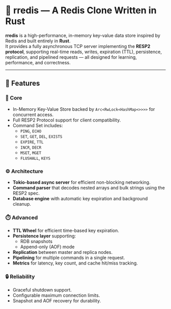 # 🧠 rredis — A Redis Clone Written in Rust

**rredis** is a high-performance, in-memory key-value data store inspired by Redis and built entirely in **Rust**.  
It provides a fully asynchronous TCP server implementing the **RESP2 protocol**, supporting real-time reads, writes, expiration (TTL), persistence, replication, and pipelined requests — all designed for learning, performance, and correctness.

---

## 🚀 Features

### 💾 Core
- In-Memory Key-Value Store backed by `Arc<RwLock<HashMap<>>>>` for concurrent access.
- Full RESP2 Protocol support for client compatibility.
- Command Set includes:
  - `PING`, `ECHO`
  - `SET`, `GET`, `DEL`, `EXISTS`
  - `EXPIRE`, `TTL`
  - `INCR`, `DECR`
  - `MSET`, `MGET`
  - `FLUSHALL`, `KEYS`

### ⚙️ Architecture
- **Tokio-based async server** for efficient non-blocking networking.
- **Command parser** that decodes nested arrays and bulk strings using the RESP2 spec.
- **Database engine** with automatic key expiration and background cleanup.

### ⏱️ Advanced
- **TTL Wheel** for efficient time-based key expiration.
- **Persistence layer** supporting:
  - RDB snapshots
  - Append-only (AOF) mode
- **Replication** between master and replica nodes.
- **Pipelining** for multiple commands in a single request.
- **Metrics** for latency, key count, and cache hit/miss tracking.

### 🔒 Reliability
- Graceful shutdown support.
- Configurable maximum connection limits.
- Snapshot and AOF recovery for durability.
